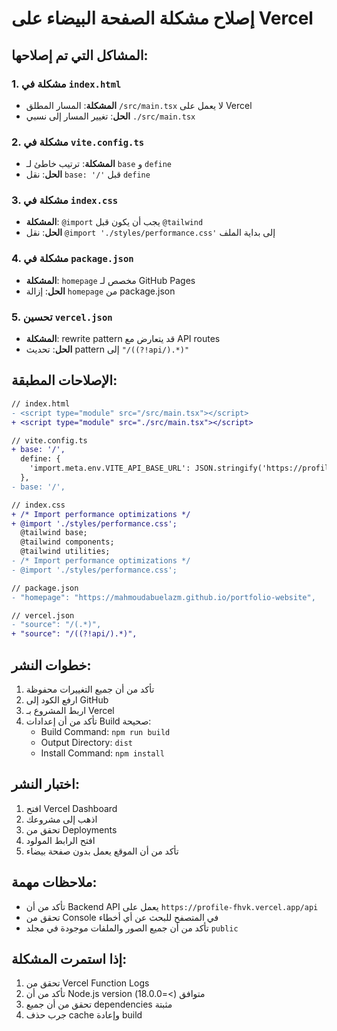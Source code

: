 # إصلاح مشكلة الصفحة البيضاء على Vercel

## المشاكل التي تم إصلاحها:

### 1. مشكلة في `index.html`
- **المشكلة**: المسار المطلق `/src/main.tsx` لا يعمل على Vercel
- **الحل**: تغيير المسار إلى نسبي `./src/main.tsx`

### 2. مشكلة في `vite.config.ts`
- **المشكلة**: ترتيب خاطئ لـ `base` و `define`
- **الحل**: نقل `base: '/'` قبل `define`

### 3. مشكلة في `index.css`
- **المشكلة**: `@import` يجب أن يكون قبل `@tailwind`
- **الحل**: نقل `@import './styles/performance.css'` إلى بداية الملف

### 4. مشكلة في `package.json`
- **المشكلة**: `homepage` مخصص لـ GitHub Pages
- **الحل**: إزالة `homepage` من package.json

### 5. تحسين `vercel.json`
- **المشكلة**: rewrite pattern قد يتعارض مع API routes
- **الحل**: تحديث pattern إلى `"/((?!api/).*)"`

## الإصلاحات المطبقة:

```diff
// index.html
- <script type="module" src="/src/main.tsx"></script>
+ <script type="module" src="./src/main.tsx"></script>

// vite.config.ts
+ base: '/',
  define: {
    'import.meta.env.VITE_API_BASE_URL': JSON.stringify('https://profile-fhvk.vercel.app/api')
  },
- base: '/',

// index.css
+ /* Import performance optimizations */
+ @import './styles/performance.css';
  @tailwind base;
  @tailwind components;
  @tailwind utilities;
- /* Import performance optimizations */
- @import './styles/performance.css';

// package.json
- "homepage": "https://mahmoudabuelazm.github.io/portfolio-website",

// vercel.json
- "source": "/(.*)",
+ "source": "/((?!api/).*)",
```

## خطوات النشر:

1. تأكد من أن جميع التغييرات محفوظة
2. ارفع الكود إلى GitHub
3. اربط المشروع بـ Vercel
4. تأكد من أن إعدادات Build صحيحة:
   - Build Command: `npm run build`
   - Output Directory: `dist`
   - Install Command: `npm install`

## اختبار النشر:

1. افتح Vercel Dashboard
2. اذهب إلى مشروعك
3. تحقق من Deployments
4. افتح الرابط المولود
5. تأكد من أن الموقع يعمل بدون صفحة بيضاء

## ملاحظات مهمة:

- تأكد من أن Backend API يعمل على `https://profile-fhvk.vercel.app/api`
- تحقق من Console في المتصفح للبحث عن أي أخطاء
- تأكد من أن جميع الصور والملفات موجودة في مجلد `public`

## إذا استمرت المشكلة:

1. تحقق من Vercel Function Logs
2. تأكد من أن Node.js version متوافق (>=18.0.0)
3. تحقق من أن جميع dependencies مثبتة
4. جرب حذف cache وإعادة build
